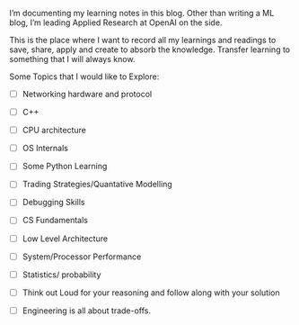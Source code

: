 
I’m documenting my learning notes in this blog. Other than writing a ML blog, I’m leading Applied Research at OpenAI on the side.

This is the place where I want to record all my learnings and readings to save, share, apply and create to absorb the knowledge. Transfer learning to something that I will always know. 


Some Topics that I would like to Explore: 
- [ ] Networking hardware and protocol 
- [ ] C++ 
- [ ] CPU architecture 
- [ ] OS Internals 
- [ ] Some Python Learning 
- [ ] Trading Strategies/Quantative Modelling 
- [ ] Debugging Skills 
- [ ] CS Fundamentals 
- [ ] Low Level Architecture
- [ ] System/Processor Performance 
- [ ] Statistics/ probability
- [ ] Think out Loud for your reasoning and follow along with your solution 
- [ ] Engineering is all about trade-offs. 

